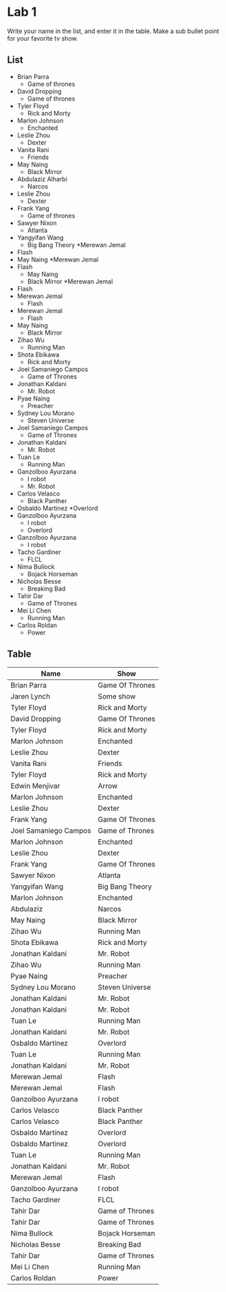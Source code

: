 # Lab 1
Write your name in the list, and enter it in the table. Make a sub bullet point for your favorite tv show.


## List
* Brian Parra
  * Game of thrones
* David Dropping
  * Game of thrones
* Tyler Floyd
    * Rick and Morty
* Marlon Johnson
    * Enchanted
* Leslie Zhou
    * Dexter
* Vanita Rani
    * Friends
* May Naing
    * Black Mirror
* Abdulaziz Alharbi
  * Narcos
* Leslie Zhou
    * Dexter
* Frank Yang
  * Game of thrones
* Sawyer Nixon
  * Atlanta
* Yangyifan Wang
  * Big Bang Theory
*Merewan Jemal
 * Flash
* May Naing
*Merewan Jemal
 * Flash
    * May Naing
    * Black Mirror
*Merewan Jemal
 * Flash
* Merewan Jemal
  * Flash
* Merewan Jemal
  * Flash
* May Naing
  * Black Mirror
* Zihao Wu
  * Running Man
* Shota Ebikawa
  * Rick and Morty
* Joel Samaniego Campos
  * Game of Thrones
* Jonathan Kaldani 
  * Mr. Robot 
* Pyae Naing
  * Preacher
* Sydney Lou Morano
  * Steven Universe
* Joel Samaniego Campos
  * Game of Thrones
* Jonathan Kaldani 
  * Mr. Robot
* Tuan Le
  * Running Man 
* Ganzolboo Ayurzana
  * I robot
  * Mr. Robot 
* Carlos Velasco
  * Black Panther  
* Osbaldo Martinez
  *Overlord
* Ganzolboo Ayurzana
  * I robot
  * Overlord
* Ganzolboo Ayurzana
  * I robot
* Tacho Gardiner
  * FLCL
* Nima Bullock
  * Bojack Horseman
* Nicholas Besse
  * Breaking Bad
* Tahir Dar
  * Game of Thrones
* Mei Li Chen
  * Running Man
* Carlos Roldan
  * Power

## Table
| Name | Show|
| ------------- | ------------- |
| Brian Parra     | Game Of Thrones|
| Jaren Lynch     | Some show|
| Tyler Floyd | Rick and Morty
| David Dropping     | Game Of Thrones|
| Tyler Floyd | Rick and Morty|
| Marlon Johnson | Enchanted |
| Leslie Zhou | Dexter |
| Vanita Rani | Friends |
| Tyler Floyd | Rick and Morty|
| Edwin Menjivar  | Arrow|
| Marlon Johnson | Enchanted |
| Leslie Zhou | Dexter |
| Frank Yang     | Game Of Thrones|
|Joel Samaniego Campos | Game of Thrones|
| Marlon Johnson | Enchanted |
| Leslie Zhou | Dexter |
| Frank Yang   | Game Of Thrones|
| Sawyer Nixon | Atlanta|
| Yangyifan Wang | Big Bang Theory |
| Marlon Johnson | Enchanted | 
| Abdulaziz | Narcos |
| May Naing | Black Mirror |
| Zihao Wu | Running Man |
|Shota Ebikawa | Rick and Morty |
| Jonathan Kaldani | Mr. Robot
| Zihao Wu | Running Man |
| Pyae Naing | Preacher |
| Sydney Lou Morano | Steven Universe |
| Jonathan Kaldani | Mr. Robot|
| Jonathan Kaldani | Mr. Robot
| Tuan Le | Running Man |
| Jonathan Kaldani | Mr. Robot |
|Osbaldo Martinez| Overlord |
| Tuan Le | Running Man |
| Jonathan Kaldani | Mr. Robot |
|Merewan Jemal | Flash |
|Merewan Jemal | Flash |
| Ganzolboo Ayurzana | I robot |
| Carlos Velasco | Black Panther|
| Carlos Velasco | Black Panther|
| Osbaldo Martinez| Overlord |
|Osbaldo Martinez| Overlord |
| Tuan Le | Running Man |
| Jonathan Kaldani | Mr. Robot |
| Merewan Jemal | Flash |
| Ganzolboo Ayurzana | I robot |
| Tacho Gardiner | FLCL |
| Tahir Dar | Game of Thrones |
| Tahir Dar | Game of Thrones |
| Nima Bullock | Bojack Horseman |
| Nicholas Besse | Breaking Bad |
| Tahir Dar | Game of Thrones |
| Mei Li Chen | Running Man |
| Carlos Roldan | Power |